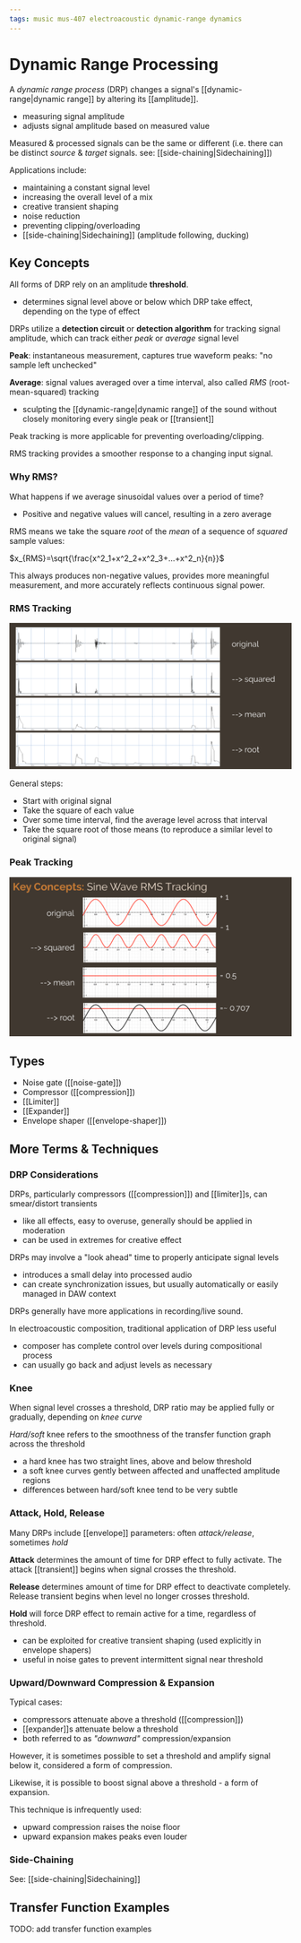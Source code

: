 ```yaml
---
tags: music mus-407 electroacoustic dynamic-range dynamics
---
```


# Dynamic Range Processing

A _dynamic range process_ (DRP) changes a signal's [[dynamic-range|dynamic range]] by altering its [[amplitude]].

- measuring signal amplitude
- adjusts signal amplitude based on measured value

Measured & processed signals can be the same or different (i.e. there can be distinct _source_ & _target_ signals. see: [[side-chaining|Sidechaining]])

Applications include:

- maintaining a constant signal level
- increasing the overall level of a mix
- creative transient shaping
- noise reduction
- preventing clipping/overloading
- [[side-chaining|Sidechaining]] (amplitude following, ducking)

## Key Concepts

All forms of DRP rely on an amplitude **threshold**.

- determines signal level above or below which DRP take effect, depending on the type of effect

DRPs utilize a **detection circuit** or **detection algorithm** for tracking signal amplitude, which can track either _peak_ or _average_ signal level

**Peak**: instantaneous measurement, captures true waveform peaks: "no sample left unchecked"

**Average**: signal values averaged over a time interval, also called _RMS_ (root-mean-squared) tracking

- sculpting the [[dynamic-range|dynamic range]] of the sound without closely monitoring every single peak or [[transient]]

Peak tracking is more applicable for preventing overloading/clipping.

RMS tracking provides a smoother response to a changing input signal.

### Why RMS?

What happens if we average sinusoidal values over a period of time?

- Positive and negative values will cancel, resulting in a zero average

RMS means we take the square _root_ of the _mean_ of a sequence of _squared_ sample values:

$x_{RMS}=\sqrt{\frac{x^2_1+x^2_2+x^2_3+...+x^2_n}{n}}$

This always produces non-negative values, provides more meaningful measurement, and more accurately reflects continuous signal power.

### RMS Tracking

![RMS Tracking](../attachments/rms-tracking.png)

General steps:

- Start with original signal
- Take the square of each value
- Over some time interval, find the average level across that interval
- Take the square root of those means (to reproduce a similar level to original signal)

### Peak Tracking

![Sine Wave RMS Tracking](../attachments/sine-wave-rms-tracking.png)

## Types

- Noise gate ([[noise-gate]])
- Compressor ([[compression]])
- [[Limiter]]
- [[Expander]]
- Envelope shaper ([[envelope-shaper]])

## More Terms & Techniques

### DRP Considerations

DRPs, particularly compressors ([[compression]]) and [[limiter]]s, can smear/distort transients

- like all effects, easy to overuse, generally should be applied in moderation
- can be used in extremes for creative effect

DRPs may involve a "look ahead" time to properly anticipate signal levels

- introduces a small delay into processed audio
- can create synchronization issues, but usually automatically or easily managed in DAW context

DRPs generally have more applications in recording/live sound.

In electroacoustic composition, traditional application of DRP less useful

- composer has complete control over levels during compositional process
- can usually go back and adjust levels as necessary

### Knee

When signal level crosses a threshold, DRP ratio may be applied fully or gradually, depending on _knee curve_

_Hard/soft_ knee refers to the smoothness of the transfer function graph across the threshold

- a hard knee has two straight lines, above and below threshold
- a soft knee curves gently between affected and unaffected amplitude regions
- differences between hard/soft knee tend to be very subtle

### Attack, Hold, Release

Many DRPs include [[envelope]] parameters: often _attack/release_, sometimes _hold_

**Attack** determines the amount of time for DRP effect to fully activate. The attack [[transient]] begins when signal crosses the threshold.

**Release** determines amount of time for DRP effect to deactivate completely. Release transient begins when level no longer crosses threshold.

**Hold** will force DRP effect to remain active for a time, regardless of threshold.

- can be exploited for creative transient shaping (used explicitly in envelope shapers)
- useful in noise gates to prevent intermittent signal near threshold

### Upward/Downward Compression & Expansion

Typical cases:

- compressors attenuate above a threshold ([[compression]])
- [[expander]]s attenuate below a threshold
- both referred to as _"downward"_ compression/expansion

However, it is sometimes possible to set a threshold and amplify signal below it, considered a form of compression.

Likewise, it is possible to boost signal above a threshold - a form of expansion.

This technique is infrequently used:

- upward compression raises the noise floor
- upward expansion makes peaks even louder

### Side-Chaining

See: [[side-chaining|Sidechaining]]

## Transfer Function Examples

TODO: add transfer function examples
